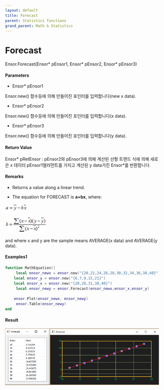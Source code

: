 ```yaml
---
layout: default
title: Forecast
parent: Statistics functions
grand_parent: Math & Statistics
---
```


# Forecast

Ensor.Forecast\(Ensor\* pEnsor1, Ensor\* pEnsor2, Ensor\* pEnsor3\)

#### Parameters

* Ensor\* pEnsor1

Ensor.new\(\) 함수등에 의해 만들어진 포인터를 입력합니다\(new x data\).

* Ensor\* pEnsor2

Ensor.new\(\) 함수등에 의해 만들어진 포인터를 입력합니다\(x data\).

* Ensor\* pEnsor3

Ensor.new\(\) 함수등에 의해 만들어진 포인터를 입력합니다\(y data\).

#### Return Value

Ensor\* pRetEnsor : pEnsor2와 pEnsor3에 의해 계산된 선형 트렌드 식에 의해 새로은 x 데이터 pEnsor1엘러먼트를 가지고 계산된 y data가진 Ensor\*를 반환합니다.

#### Remarks

* Returns a value along a linear trend.

* The equation for FORECAST is **a+bx**, where:

![](./StatisticsAPI/ForecastFunc1.png)

![](./StatisticsAPI/ForecastFunc2.png)

and where x and y are the sample means AVERAGE\(x data\) and AVERAGE\(y data\).

#### Examples1

```lua
function MathEquation()
     local ensor_newx = ensor.new("{20,22,24,26,28,30,32,34,36,38,40}")
    local ensor_y = ensor.new("{6,7,9,15,21}")
    local ensor_x = ensor.new("{20,28,31,38,40}")
     local ensor_newy = ensor.Forecast(ensor_newx,ensor_x,ensor_y)

    ensor.Plot(ensor_newx, ensor_newy)
     ensor.Table(ensor_newy)
end
```

#### Result

![](./StatisticsAPI/ForecastResult.png)


